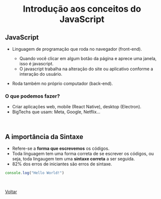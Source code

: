 <h1 align="center">Introdução aos conceitos do JavaScript</h1>

## JavaScript

- Linguagem de programação que roda no navegador (front-end).

  - Quando você clicar em algum botão da página e aprece uma janela, isso é javascript.
  - O javascript trabalha na alteração do site ou aplicativo conforme a interação do usuário.

- Roda também no próprio computador (back-end).

### O que podemos fazer?

- Criar aplicações web, mobile (React Native), desktop (Electron).
- BigTechs que usam: Meta, Google, Netflix...

<br>

## A importância da Sintaxe

- Refere-se a **forma que escrevemos** os códigos.
- Toda linguagem tem uma forma correta de se escrever os códigos, ou seja, toda lingaugem tem uma **sintaxe correta** a ser seguida.
- 82% dos erros de iniciantes são erros de sintaxe.

```js
console.log("Hello World!")
```

<br>

<a href="../README.md">Voltar</a>
